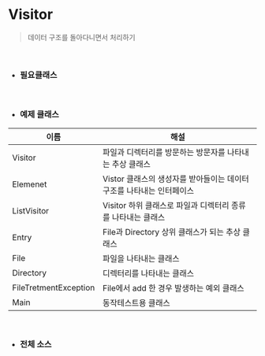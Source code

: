 # Visitor 

> 데이터 구조를 돌아다니면서 처리하기 

<br>

- ### 필요클래스


<br>

- ### 예제 클래스

| 이름                  | 해설                                                                  |
|-----------------------|-----------------------------------------------------------------------|
| Visitor               | 파일과 디렉터리를 방문하는 방문자를 나타내는 추상 클래스              |
| Elemenet              | Vistor 클래스의 생성자를 받아들이는 데이터 구조를 나타내는 인터페이스 |
| ListVisitor           | Visitor 하위 클래스로 파일과 디렉터리 종류를 나타내는 클래스          |
| Entry                 | File과 Directory 상위 클래스가 되는 추상 클래스                       |
| File                  | 파일을 나타내는 클래스                                                |
| Directory             | 디렉터리를 나타내는 클래스                                            |
| FileTretmentException | File에서 add 한 경우 발생하는 예외 클래스                             |
| Main                  | 동작테스트용 클래스                                                   |


<br>

- ### 전체 소스 

```kotlin

```